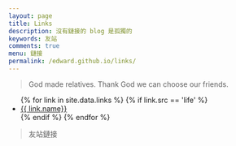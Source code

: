 ```yaml
---
layout: page
title: Links
description: 沒有鏈接的 blog 是孤獨的
keywords: 友站
comments: true
menu: 鏈接
permalink: /edward.github.io/links/
---
```


> God made relatives. Thank God we can choose our friends.

<ul>
{% for link in site.data.links %}
  {% if link.src == 'life' %}
  <li><a href="{{ link.url }}" target="_blank">{{ link.name}}</a></li>
  {% endif %}
{% endfor %}
</ul>

> 友站鏈接

